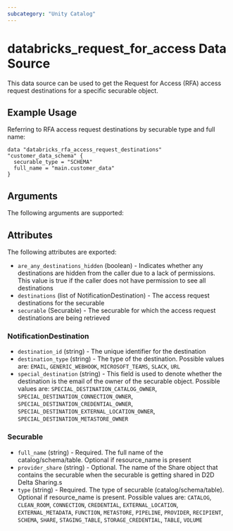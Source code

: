 ```yaml
---
subcategory: "Unity Catalog"
---
```

# databricks_request_for_access Data Source
This data source can be used to get the Request for Access (RFA) access request destinations for a specific securable object.


## Example Usage
Referring to RFA access request destinations by securable type and full name:

```hcl
data "databricks_rfa_access_request_destinations" "customer_data_schema" {
  securable_type = "SCHEMA"
  full_name = "main.customer_data"
}
```


## Arguments
The following arguments are supported:

## Attributes
The following attributes are exported:
* `are_any_destinations_hidden` (boolean) - Indicates whether any destinations are hidden from the caller due to a lack of permissions.
  This value is true if the caller does not have permission to see all destinations
* `destinations` (list of NotificationDestination) - The access request destinations for the securable
* `securable` (Securable) - The securable for which the access request destinations are being retrieved

### NotificationDestination
* `destination_id` (string) - The unique identifier for the destination
* `destination_type` (string) - The type of the destination. Possible values are: `EMAIL`, `GENERIC_WEBHOOK`, `MICROSOFT_TEAMS`, `SLACK`, `URL`
* `special_destination` (string) - This field is used to denote whether the destination is the email of the owner of the securable object. Possible values are: `SPECIAL_DESTINATION_CATALOG_OWNER`, `SPECIAL_DESTINATION_CONNECTION_OWNER`, `SPECIAL_DESTINATION_CREDENTIAL_OWNER`, `SPECIAL_DESTINATION_EXTERNAL_LOCATION_OWNER`, `SPECIAL_DESTINATION_METASTORE_OWNER`

### Securable
* `full_name` (string) - Required. The full name of the catalog/schema/table.
  Optional if resource_name is present
* `provider_share` (string) - Optional. The name of the Share object that contains the securable when the securable is
  getting shared in D2D Delta Sharing.s
* `type` (string) - Required. The type of securable (catalog/schema/table).
  Optional if resource_name is present. Possible values are: `CATALOG`, `CLEAN_ROOM`, `CONNECTION`, `CREDENTIAL`, `EXTERNAL_LOCATION`, `EXTERNAL_METADATA`, `FUNCTION`, `METASTORE`, `PIPELINE`, `PROVIDER`, `RECIPIENT`, `SCHEMA`, `SHARE`, `STAGING_TABLE`, `STORAGE_CREDENTIAL`, `TABLE`, `VOLUME`
